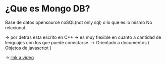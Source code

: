 # ¿Que es Mongo DB?

Base de datos opensource noSQL(not only sql) o lo que es lo mismo No relacional.

-> por detras esta escrito en C++
-> es muy flexible en cuanto a cantidad de lenguajes con los que puede conectarse.
-> Orientado a documentos ( Objetos de javascript )

-> [link a video]("https://www.youtube.com/watch?v=lWMemPN9t6Q&ab_channel=Fazt")
